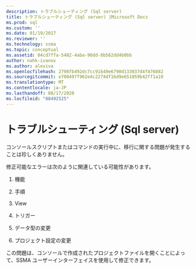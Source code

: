 ```yaml
---
description: トラブルシューティング (Sql server)
title: トラブルシューティング (Sql server) |Microsoft Docs
ms.prod: sql
ms.custom: ''
ms.date: 01/19/2017
ms.reviewer: ''
ms.technology: ssma
ms.topic: conceptual
ms.assetid: 04cd7ffa-5402-4aba-90dd-8b562dd4b0bb
author: nahk-ivanov
ms.author: alexiva
ms.openlocfilehash: 2798fb492dc7cc91649e6790d133037d4f476882
ms.sourcegitcommit: e700497f962e4c2274df16d9e651059b42ff1a10
ms.translationtype: MT
ms.contentlocale: ja-JP
ms.lasthandoff: 08/17/2020
ms.locfileid: "88492525"
---
```

# <a name="troubleshooting-accesstosql"></a>トラブルシューティング (Sql server)
コンソールスクリプトまたはコマンドの実行中に、移行に関する問題が発生することは珍しくありません。  
  
修正可能なエラーは次のように関連している可能性があります。  
  
1.  機能  
  
2.  手順  
  
3.  View  
  
4.  トリガー  
  
5.  データ型の変更  
  
6.  プロジェクト設定の変更  
  
この問題は、コンソールで作成されたプロジェクトファイルを開くことによって、SSMA ユーザーインターフェイスを使用して修正できます。  
  
